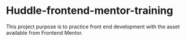 # Huddle-frontend-mentor-training
This project purpose is to practice front end development with the asset available from Frontend Mentor.
